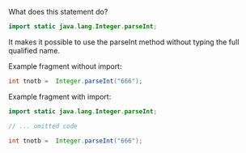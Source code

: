 What does this statement do?
```java
import static java.lang.Integer.parseInt;
```
It makes it possible to use the parseInt method without typing the full qualified name.

Example fragment without import:
```java
int tnotb =  Integer.parseInt("666");
```
Example fragment with import:
```java
import static java.lang.Integer.parseInt;

// ... omitted code

int tnotb =  Integer.parseInt("666");
```
